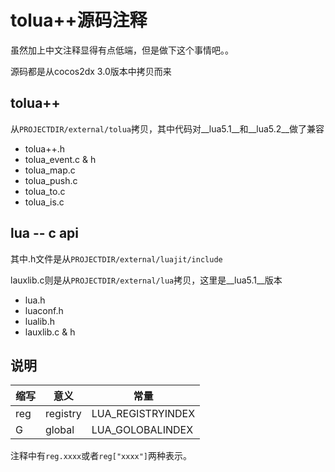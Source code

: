 tolua++源码注释
==============

虽然加上中文注释显得有点低端，但是做下这个事情吧。。

源码都是从cocos2dx 3.0版本中拷贝而来

## tolua++

从`PROJECTDIR/external/tolua`拷贝，其中代码对__lua5.1__和__lua5.2__做了兼容

- tolua++.h
- tolua\_event.c & h
- tolua\_map.c
- tolua\_push.c
- tolua\_to.c
- tolua\_is.c

## lua -- c api

其中.h文件是从`PROJECTDIR/external/luajit/include`

lauxlib.c则是从`PROJECTDIR/external/lua`拷贝，这里是__lua5.1__版本

- lua.h
- luaconf.h
- lualib.h
- lauxlib.c & h

## 说明

| 缩写 | 意义     | 常量
|------|----------|------------------
| reg  | registry | LUA_REGISTRYINDEX
| G    | global   | LUA_GOLOBALINDEX

注释中有`reg.xxxx`或者`reg["xxxx"]`两种表示。
